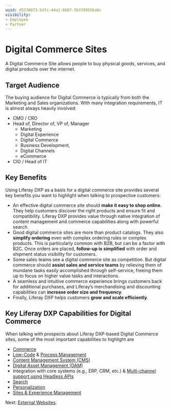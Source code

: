 ```yaml
---
uuid: d5230873-b3fc-44a1-8867-3b3789556a6c
visibility:
- Employee
- Partner
---
```


# Digital Commerce Sites

A Digital Commerce Site allows people to buy physical goods, services, and digital products over the internet.

## Target Audience

The buying audience for Digital Commerce is typically from both the Marketing and Sales organizations. With many integration requirements, IT is almost always heavily involved:

* CMO / CRO
* Head of, Director of, VP of, Manager
  * Marketing
  * Digital Experience
  * Digital Commerce
  * Business Development,
  * Digital Channels
  * eCommerce
* CIO / Head of IT

## Key Benefits

Using Liferay DXP as a basis for a digital commerce site provides several key benefits you want to highlight when talking to prospective customers:

* An effective digital commerce site should **make it easy to shop online**. They help customers discover the right products and ensure fit and compatibility. Liferay DXP provides value through native integration of content management and commerce capabilities along with powerful search.
* Good digital commerce sites are more than product catalogs. They also **simplify ordering** even with complex ordering rules or complex products. This is particularly common with B2B, but can be a factor with B2C. Once orders are placed, **follow-up is simplified** with order and shipment status visibility for customers.
* Some sales teams see a digital commerce site as competition. But digital commerce should **assist sales and service teams** by relieving them of mundane tasks easily accomplished through self-service, freeing them up to focus on higher value tasks and interactions.
* A seamless and intuitive commerce experience brings customers back for additional purchases, and Liferay’s merchandising and discounting capabilities can **increase order size and frequency**.
* Finally, Liferay DXP helps customers **grow and scale efficiently**.

## Key Liferay DXP Capabilities for Digital Commerce

When talking with prospects about Liferay DXP-based Digital Commerce sites, some of the most important capabilities to highlight are

* [Commerce](https://learn.liferay.com/w/commerce/index)
* [Low-Code](https://learn.liferay.com/w/dxp/building-applications/objects) & [Process Management](https://learn.liferay.com/w/dxp/process-automation)
* [Content Management System (CMS)](https://learn.liferay.com/w/dxp/content-authoring-and-management)
* [Digital Asset Management (DAM)](https://learn.liferay.com/w/dxp/content-authoring-and-management/documents-and-media)
* Integration with core systems (e.g., ERP, CRM, etc.) & [Multi-channel support using Headless APIs](https://learn.liferay.com/w/dxp/headless-delivery)
* [Search](https://learn.liferay.com/w/dxp/using-search)
* [Personalization](https://learn.liferay.com/w/dxp/site-building/personalizing-site-experience)
* [Sites & Experience Management](https://learn.liferay.com/w/dxp/site-building)

Next: [External Websites](./external-websites.md).
